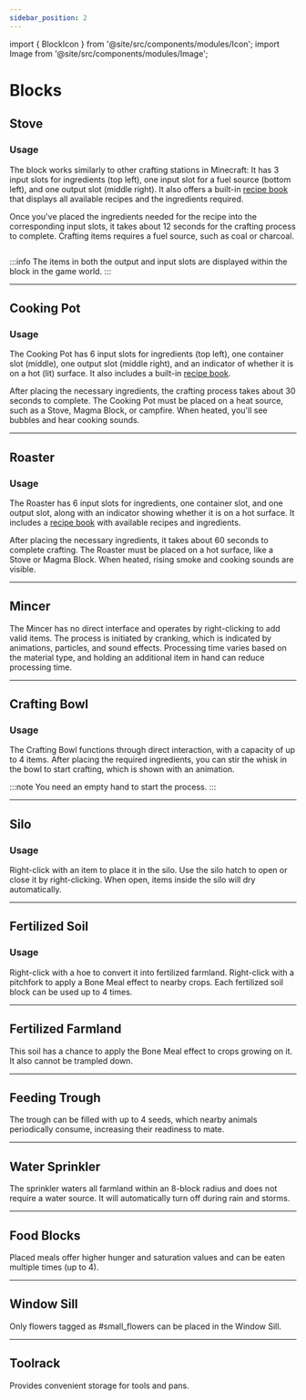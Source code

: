 ```yaml
---
sidebar_position: 2
---
```


import { BlockIcon } from '@site/src/components/modules/Icon';
import Image from '@site/src/components/modules/Image';

# Blocks

## Stove
<BlockIcon modId="farmcharm" imageId="stove.png" description="The Stove is your primary crafting station for making pastries and bread. It also serves as a heat source for the [Cooking Pot](blocks.md#cooking-pot) and [Roaster](blocks.md#roaster)." pixelated="false" />

### Usage
The block works similarly to other crafting stations in Minecraft: It has 3 input slots for ingredients (top left), one input slot for a fuel source (bottom left), and one output slot (middle right). It also offers a built-in [recipe book](common.md#recipe-book) that displays all available recipes and the ingredients required.

Once you've placed the ingredients needed for the recipe into the corresponding input slots, it takes about 12 seconds for the crafting process to complete. Crafting items requires a fuel source, such as coal or charcoal.

<Image modId="farmcharm" imageId="stove_baking.png" align="center" />

:::info
The items in both the output and input slots are displayed within the block in the game world.
:::

***

## Cooking Pot
<BlockIcon modId="farmcharm" imageId="cooking_pot.png" description="Used to prepare basic meals when placed on a heat source." />

### Usage
The Cooking Pot has 6 input slots for ingredients (top left), one container slot (middle), one output slot (middle right), and an indicator of whether it is on a hot (lit) surface. It also includes a built-in [recipe book](common.md#recipe-book).

After placing the necessary ingredients, the crafting process takes about 30 seconds to complete. The Cooking Pot must be placed on a heat source, such as a Stove, Magma Block, or campfire. When heated, you'll see bubbles and hear cooking sounds.

***

## Roaster
<BlockIcon modId="farmcharm" imageId="roaster.png" description="Used mainly for preparing larger meals. Requires a heat source." />

### Usage
The Roaster has 6 input slots for ingredients, one container slot, and one output slot, along with an indicator showing whether it is on a hot surface. It includes a [recipe book](common.md#recipe-book) with available recipes and ingredients.

After placing the necessary ingredients, it takes about 60 seconds to complete crafting. The Roaster must be placed on a hot surface, like a Stove or Magma Block. When heated, rising smoke and cooking sounds are visible.

***

## Mincer
<BlockIcon modId="farmcharm" imageId="mincer.png" description="Used for processing various items, including meat and other materials." />

The Mincer has no direct interface and operates by right-clicking to add valid items. The process is initiated by cranking, which is indicated by animations, particles, and sound effects. Processing time varies based on the material type, and holding an additional item in hand can reduce processing time.

***

## Crafting Bowl
<BlockIcon modId="farmcharm" imageId="crafting_bowl.png" description="Used to make dough, cereals, salads, and more." />

### Usage
The Crafting Bowl functions through direct interaction, with a capacity of up to 4 items. After placing the required ingredients, you can stir the whisk in the bowl to start crafting, which is shown with an animation.

:::note
You need an empty hand to start the process.
:::

***

## Silo
<BlockIcon modId="farmcharm" imageId="silo_copper.png" description="Modular structure for drying items with an expandable capacity." />

### Usage
Right-click with an item to place it in the silo. Use the silo hatch to open or close it by right-clicking. When open, items inside the silo will dry automatically.

***

## Fertilized Soil
<BlockIcon modId="farmcharm" imageId="fertilized_soil.png" description="Can be used to quickly grow fields or converted to [fertilized farmland](blocks.md#fertilized-farmland)." pixelated="false" />

### Usage
Right-click with a hoe to convert it into fertilized farmland. Right-click with a pitchfork to apply a Bone Meal effect to nearby crops. Each fertilized soil block can be used up to 4 times.

***

## Fertilized Farmland
<BlockIcon modId="farmcharm" imageId="fertilized_farmland.png" description="Enhanced farmland that boosts crop growth and resists trampling." pixelated="false" />

This soil has a chance to apply the Bone Meal effect to crops growing on it. It also cannot be trampled down.

***

## Feeding Trough
<BlockIcon modId="farmcharm" imageId="feeding_trough.png" description="Holds seeds to feed nearby animals, enabling breeding readiness." pixelated="false" />

The trough can be filled with up to 4 seeds, which nearby animals periodically consume, increasing their readiness to mate.

***

## Water Sprinkler
<BlockIcon modId="farmcharm" imageId="water_sprinkler.png" description="Used to irrigate farmland within an 8-block radius." pixelated="false" />

The sprinkler waters all farmland within an 8-block radius and does not require a water source. It will automatically turn off during rain and storms.

***

## Food Blocks
<BlockIcon modId="farmcharm" imageId="food_blocks.png" description="Placed meals that serve as both decoration and sustenance." pixelated="false" />

Placed meals offer higher hunger and saturation values and can be eaten multiple times (up to 4).

***

## Window Sill
<BlockIcon modId="farmcharm" imageId="window_sill.png" description="Holds up to 2 small flowers for decoration." />

Only flowers tagged as #small_flowers can be placed in the Window Sill.

***

## Toolrack
<BlockIcon modId="farmcharm" imageId="tool_rack.png" description="Ideal for storing tools and pans." />

Provides convenient storage for tools and pans.